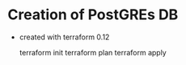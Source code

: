 # Creation of PostGREs DB

- created with terraform 0.12

    terraform init
    terraform plan
    terraform apply
    
    
